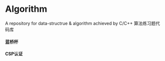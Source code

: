 # Algorithm
A repository for data-structrue &amp; algorithm achieved by C/C++ 
算法练习题代码库
#### 蓝桥杯
#### CSP认证
